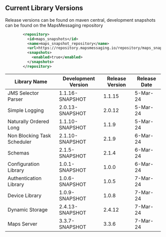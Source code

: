 ## Current Library Versions


Release versions can be found on maven central, development snapshots can be found on the MapsMessaging repository

``` xml
        <repository>
          <id>maps_snapshots</id>
          <name>maps_snapshot_repository</name>
          <url>https://repository.mapsmessaging.io/repository/maps_snapshots/</url>
          <snapshots>
            <enabled>true</enabled>
          </snapshots>
        </repository>
```


| Library Name                 | Development Version | Release Version | Release Date |
|------------------------------|---------------------|-----------------|--------------|
| JMS Selector Parser          | 1.1.16-SNAPSHOT     | 1.1.15          | 5-Mar-24     |
| Simple Logging               | 2.0.13-SNAPSHOT     | 2.0.12          | 5-Mar-24     |
| Naturally Ordered Long       | 1.1.10-SNAPSHOT     | 1.1.9           | 5-Mar-24     |
| Non Blocking Task Scheduler  | 2.1.10-SNAPSHOT     | 2.1.9           | 6-Mar-24     |
| Schemas                      | 2.1.5-SNAPSHOT      | 2.1.4           | 6-Mar-24     |
| Configuration Library        | 1.0.1-SNAPSHOT      | 1.0.0           | 6-Mar-24     |
| Authentication Library       | 1.0.6-SNAPSHOT      | 1.0.5           | 7-Mar-24     |
| Device Library               | 1.0.9-SNAPSHOT      | 1.0.8           | 7-Mar-24     |
| Dynamic Storage              | 2.4.13-SNAPSHOT     | 2.4.12          | 7-Mar-24     |
| Maps Server                  | 3.3.7-SNAPSHOT      | 3.3.6           | 7-Mar-24     |
